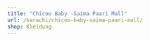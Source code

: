 ```yaml
---
title: "Chicoo Baby -Saima Paari Mall"
url: /karachi/chicoo-baby-saima-paari-mall/
shop: Kleidung
---
```

